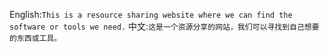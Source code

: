English:```This is a resource sharing website where we can find the software or tools we need.```
中文:```这是一个资源分享的网站，我们可以寻找到自己想要的东西或工具。```